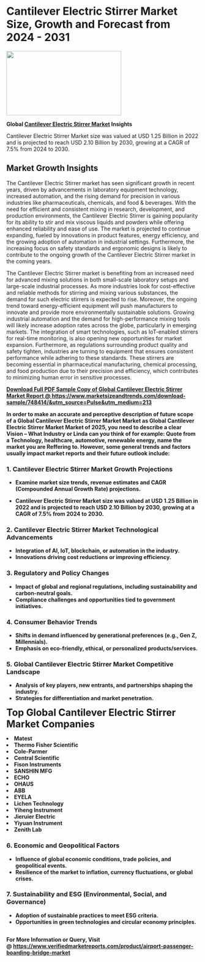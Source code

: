 <H1>Cantilever Electric Stirrer Market Size, Growth and Forecast from 2024 - 2031</H1><img class="aligncenter size-medium wp-image-584254" src="https://thirdeyenews.in/wp-content/uploads/2024/09/Global-Market-Research-300x168.jpeg" alt="" width="300" height="168" /><p><strong>Global&nbsp;<a href="https://www.marketsizeandtrends.com/download-sample/748414/&amp;utm_source=Pulse&amp;utm_medium=213">Cantilever Electric Stirrer Market</a> Insights</strong></p><p>Cantilever Electric Stirrer Market size was valued at USD 1.25 Billion in 2022 and is projected to reach USD 2.10 Billion by 2030, growing at a CAGR of 7.5% from 2024 to 2030.</p><p><h2>Market Growth Insights</h2> <p>The Cantilever Electric Stirrer market has seen significant growth in recent years, driven by advancements in laboratory equipment technology, increased automation, and the rising demand for precision in various industries like pharmaceuticals, chemicals, and food & beverages. With the need for efficient and consistent mixing in research, development, and production environments, the Cantilever Electric Stirrer is gaining popularity for its ability to stir and mix viscous liquids and powders while offering enhanced reliability and ease of use. The market is projected to continue expanding, fueled by innovations in product features, energy efficiency, and the growing adoption of automation in industrial settings. Furthermore, the increasing focus on safety standards and ergonomic designs is likely to contribute to the ongoing growth of the Cantilever Electric Stirrer market in the coming years.</p> <p><strong><a href="#"></a></strong></p> <p>The Cantilever Electric Stirrer market is benefiting from an increased need for advanced mixing solutions in both small-scale laboratory setups and large-scale industrial processes. As more industries look for cost-effective and reliable methods for stirring and mixing various substances, the demand for such electric stirrers is expected to rise. Moreover, the ongoing trend toward energy-efficient equipment will push manufacturers to innovate and provide more environmentally sustainable solutions. Growing industrial automation and the demand for high-performance mixing tools will likely increase adoption rates across the globe, particularly in emerging markets. The integration of smart technologies, such as IoT-enabled stirrers for real-time monitoring, is also opening new opportunities for market expansion. Furthermore, as regulations surrounding product quality and safety tighten, industries are turning to equipment that ensures consistent performance while adhering to these standards. These stirrers are becoming essential in pharmaceutical manufacturing, chemical processing, and food production due to their precision and efficiency, which contributes to minimizing human error in sensitive processes. <p><strong><a href="#"></p><p><span class=""><strong>Download Full PDF Sample Copy of Global Cantilever Electric Stirrer Market Report</strong> @ <a href="https://www.marketsizeandtrends.com/download-sample/748414/&amp;utm_source=Pulse&amp;utm_medium=213" target="_blank">https://www.marketsizeandtrends.com/download-sample/748414/&amp;utm_source=Pulse&amp;utm_medium=213</a></span></p><p>In order to make an accurate and perceptive description of future scope of a Global&nbsp;Cantilever Electric Stirrer Market Market as Global&nbsp;Cantilever Electric Stirrer Market Market of 2025, you need to describe a clear Vision &ndash; What Industry or Linda can you think of for example: Quote from a Technology, healthcare, automotive, renewable energy, name the market you are Reffering to. However, some general trends and factors usually impact market reports and their future outlook include:</p><h3>1.&nbsp;<strong>Cantilever Electric Stirrer Market Growth Projections</strong></h3><ul><li>Examine market size trends, revenue estimates and CAGR (Compounded Annual Growth Rate) projections.</li><li><p>Cantilever Electric Stirrer Market size was valued at USD 1.25 Billion in 2022 and is projected to reach USD 2.10 Billion by 2030, growing at a CAGR of 7.5% from 2024 to 2030.</p></li></ul><h3>2.&nbsp;<strong>Cantilever Electric Stirrer Market Technological Advancements</strong></h3><ul><li>Integration of AI, IoT, blockchain, or automation in the industry.</li><li>Innovations driving cost reductions or improving efficiency.</li></ul><h3>3.&nbsp;<strong>Regulatory and Policy Changes</strong></h3><ul><li>Impact of global and regional regulations, including sustainability and carbon-neutral goals.</li><li>Compliance challenges and opportunities tied to government initiatives.</li></ul><h3>4.&nbsp;<strong>Consumer Behavior Trends</strong></h3><ul><li>Shifts in demand influenced by generational preferences (e.g., Gen Z, Millennials).</li><li>Emphasis on eco-friendly, ethical, or personalized products/services.</li></ul><h3>5.&nbsp;<strong>Global Cantilever Electric Stirrer Market Competitive Landscape</strong></h3><ul><li>Analysis of key players, new entrants, and partnerships shaping the industry.</li><li>Strategies for differentiation and market penetration.</li></ul><p data-pm-slice="1 1 []"><span style="color: inherit; font-family: inherit; font-size: 25px;">Top Global Cantilever Electric Stirrer Market Companies</span></p><div class="" data-test-id=""><p><li>Matest</li><li> Thermo Fisher Scientific</li><li> Cole-Parmer</li><li> Central Scientific</li><li> Fison Instruments</li><li> SANSHIN MFG</li><li> ECHO</li><li> OHAUS</li><li> ABB</li><li> EYELA</li><li> Lichen Technology</li><li> Yiheng Instrument</li><li> Jieruier Electric</li><li> Yiyuan Instrument</li><li> Zenith Lab</li></p></div><h3>6.&nbsp;<strong>Economic and Geopolitical Factors</strong></h3><ul><li>Influence of global economic conditions, trade policies, and geopolitical events.</li><li>Resilience of the market to inflation, currency fluctuations, or global crises.</li></ul><h3>7.&nbsp;<strong>Sustainability and ESG (Environmental, Social, and Governance)</strong></h3><ul><li>Adoption of sustainable practices to meet ESG criteria.</li><li>Opportunities in green technologies and circular economy principles.</li></ul><h2><strong style="font-size: 14px;">For More Information or Query, Visit @&nbsp;</strong><a style="background-color: #ffffff; font-size: 14px;" href="https://www.marketsizeandtrends.com/report/cantilever-electric-stirrer-market/" target="_blank">https://www.verifiedmarketreports.com/product/airport-passenger-boarding-bridge-market</a></h2>

